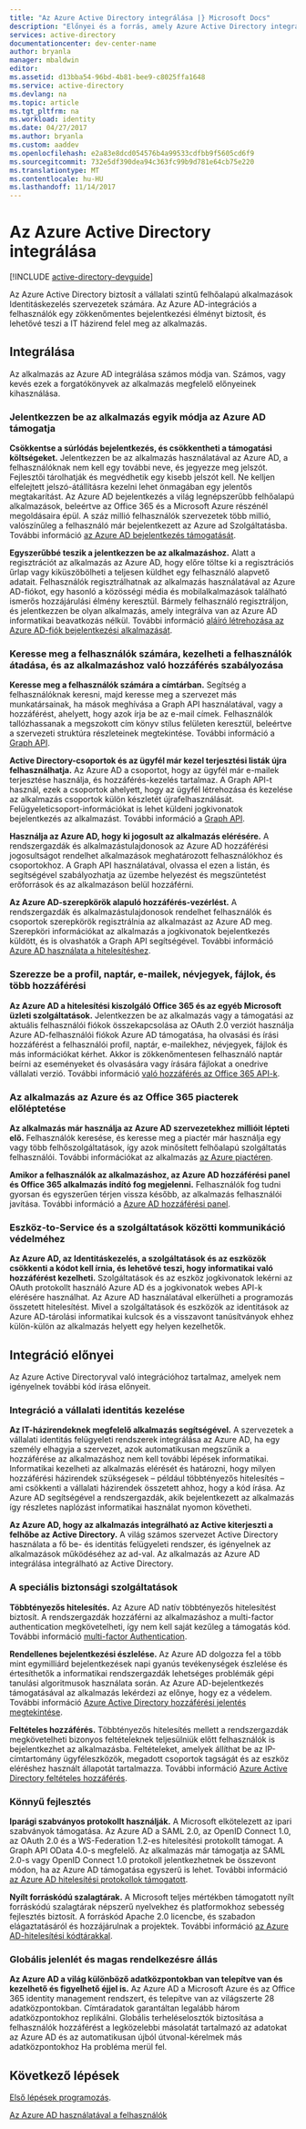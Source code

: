 ```yaml
---
title: "Az Azure Active Directory integrálása |} Microsoft Docs"
description: "Előnyei és a forrás, amely Azure Active Directory integrációja a útmutatóját."
services: active-directory
documentationcenter: dev-center-name
author: bryanla
manager: mbaldwin
editor: 
ms.assetid: d13bba54-96bd-4b81-bee9-c8025ffa1648
ms.service: active-directory
ms.devlang: na
ms.topic: article
ms.tgt_pltfrm: na
ms.workload: identity
ms.date: 04/27/2017
ms.author: bryanla
ms.custom: aaddev
ms.openlocfilehash: e2a83e8dcd054576b4a99533cdfbb9f5605cd6f9
ms.sourcegitcommit: 732e5df390dea94c363fc99b9d781e64cb75e220
ms.translationtype: MT
ms.contentlocale: hu-HU
ms.lasthandoff: 11/14/2017
---
```

# <a name="integrating-with-azure-active-directory"></a>Az Azure Active Directory integrálása
[!INCLUDE [active-directory-devguide](../../../includes/active-directory-devguide.md)]

Az Azure Active Directory biztosít a vállalati szintű felhőalapú alkalmazások Identitáskezelés szervezetek számára.  Az Azure AD-integrációs a felhasználók egy zökkenőmentes bejelentkezési élményt biztosít, és lehetővé teszi a IT házirend felel meg az alkalmazás.

## <a name="how-to-integrate"></a>Integrálása
Az alkalmazás az Azure AD integrálása számos módja van.  Számos, vagy kevés ezek a forgatókönyvek az alkalmazás megfelelő előnyeinek kihasználása.

### <a name="support-azure-ad-as-a-way-to-sign-in-to-your-application"></a>Jelentkezzen be az alkalmazás egyik módja az Azure AD támogatja
**Csökkentse a súrlódás bejelentkezés, és csökkentheti a támogatási költségeket.** Jelentkezzen be az alkalmazás használatával az Azure AD, a felhasználóknak nem kell egy további neve, és jegyezze meg jelszót.  Fejlesztői tárolhatják és megvédhetik egy kisebb jelszót kell.  Ne kelljen elfelejtett jelszó-átállításra kezelni lehet önmagában egy jelentős megtakarítást.  Az Azure AD bejelentkezés a világ legnépszerűbb felhőalapú alkalmazások, beleértve az Office 365 és a Microsoft Azure részénél megoldásaira épül.  A száz millió felhasználók szervezetek több millió, valószínűleg a felhasználó már bejelentkezett az Azure ad Szolgáltatásba.  További információ [az Azure AD bejelentkezés támogatását](active-directory-authentication-scenarios.md).

**Egyszerűbbé teszik a jelentkezzen be az alkalmazáshoz.**  Alatt a regisztrációt az alkalmazás az Azure AD, hogy előre töltse ki a regisztrációs űrlap vagy kiküszöbölheti a teljesen küldhet egy felhasználó alapvető adatait.  Felhasználók regisztrálhatnak az alkalmazás használatával az Azure AD-fiókot, egy hasonló a közösségi média és mobilalkalmazások található ismerős hozzájárulási élmény keresztül.  Bármely felhasználó regisztráljon, és jelentkezzen be olyan alkalmazás, amely integrálva van az Azure AD informatikai beavatkozás nélkül.  További információ [aláíró létrehozása az Azure AD-fiók bejelentkezési alkalmazását](../../app-service/app-service-mobile-how-to-configure-active-directory-authentication.md).

### <a name="browse-for-users-manage-user-provisioning-and-control-access-to-your-application"></a>Keresse meg a felhasználók számára, kezelheti a felhasználók átadása, és az alkalmazáshoz való hozzáférés szabályozása
**Keresse meg a felhasználók számára a címtárban.**  Segítség a felhasználóknak keresni, majd keresse meg a szervezet más munkatársainak, ha mások meghívása a Graph API használatával, vagy a hozzáférést, ahelyett, hogy azok írja be az e-mail címek.  Felhasználók tallózhassanak a megszokott cím könyv stílus felületen keresztül, beleértve a szervezeti struktúra részleteinek megtekintése.  További információ a [Graph API](active-directory-graph-api.md).

**Active Directory-csoportok és az ügyfél már kezel terjesztési listák újra felhasználhatja.**  Az Azure AD a csoportot, hogy az ügyfél már e-mailek terjesztése használja, és hozzáférés-kezelés tartalmaz.  A Graph API-t használ, ezek a csoportok ahelyett, hogy az ügyfél létrehozása és kezelése az alkalmazás csoportok külön készletét újrafelhasználását.  Felügyeleticsoport-információkat is lehet küldeni jogkivonatok bejelentkezés az alkalmazást.  További információ a [Graph API](active-directory-graph-api.md).

**Használja az Azure AD, hogy ki jogosult az alkalmazás elérésére.**  A rendszergazdák és alkalmazástulajdonosok az Azure AD hozzáférési jogosultságot rendelhet alkalmazások meghatározott felhasználókhoz és csoportokhoz.  A Graph API használatával, olvassa el ezen a listán, és segítségével szabályozhatja az üzembe helyezést és megszüntetést erőforrások és az alkalmazáson belül hozzáférni.

**Az Azure AD-szerepkörök alapuló hozzáférés-vezérlést.**  A rendszergazdák és alkalmazástulajdonosok rendelhet felhasználók és csoportok szerepkörök regisztrálnia az alkalmazást az Azure AD meg.  Szerepköri információkat az alkalmazás a jogkivonatok bejelentkezés küldött, és is olvashatók a Graph API segítségével.  További információ [Azure AD használata a hitelesítéshez](http://blogs.technet.com/b/ad/archive/2014/12/18/azure-active-directory-now-with-group-claims-and-application-roles.aspx).

### <a name="get-access-to-users-profile-calendar-email-contacts-files-and-more"></a>Szerezze be a profil, naptár, e-mailek, névjegyek, fájlok, és több hozzáférési
**Az Azure AD a hitelesítési kiszolgáló Office 365 és az egyéb Microsoft üzleti szolgáltatások.**  Jelentkezzen be az alkalmazás vagy a támogatási az aktuális felhasználói fiókok összekapcsolása az OAuth 2.0 verziót használja Azure AD-felhasználói fiókok Azure AD támogatása, ha olvasási és írási hozzáférést a felhasználói profil, naptár, e-mailekhez, névjegyek, fájlok és más információkat kérhet.  Akkor is zökkenőmentesen felhasználó naptár beírni az eseményeket és olvasására vagy írására fájlokat a onedrive vállalati verzió.  További információ [való hozzáférés az Office 365 API-k](https://msdn.microsoft.com/office/office365/howto/platform-development-overview).

### <a name="promote-your-application-in-the-azure-and-office-365-marketplaces"></a>Az alkalmazás az Azure és az Office 365 piacterek előléptetése
**Az alkalmazás már használja az Azure AD szervezetekhez millióit lépteti elő.**  Felhasználók keresése, és keresse meg a piactér már használja egy vagy több felhőszolgáltatások, így azok minősített felhőalapú szolgáltatás felhasználói.  További információkat az alkalmazás [az Azure piactéren](https://azure.microsoft.com/marketplace/partner-program/).

**Amikor a felhasználók az alkalmazáshoz, az Azure AD hozzáférési panel és Office 365 alkalmazás indító fog megjelenni.**  Felhasználók fog tudni gyorsan és egyszerűen térjen vissza később, az alkalmazás felhasználói javítása.  További információ a [Azure AD hozzáférési panel](../active-directory-saas-access-panel-introduction.md).

### <a name="secure-device-to-service-and-service-to-service-communication"></a>Eszköz-to-Service és a szolgáltatások közötti kommunikáció védelméhez
**Az Azure AD, az Identitáskezelés, a szolgáltatások és az eszközök csökkenti a kódot kell írnia, és lehetővé teszi, hogy informatikai való hozzáférést kezelheti.**  Szolgáltatások és az eszköz jogkivonatok lekérni az OAuth protokollt használó Azure AD és a jogkivonatok webes API-k elérésére használhat.  Az Azure AD használatával elkerülheti a programozás összetett hitelesítést.  Mivel a szolgáltatások és eszközök az identitások az Azure AD-tárolási informatikai kulcsok és a visszavont tanúsítványok ehhez külön-külön az alkalmazás helyett egy helyen kezelhetők.

## <a name="benefits-of-integration"></a>Integráció előnyei
Az Azure Active Directoryval való integrációhoz tartalmaz, amelyek nem igényelnek további kód írása előnyeit.

### <a name="integration-with-enterprise-identity-management"></a>Integráció a vállalati identitás kezelése
**Az IT-házirendeknek megfelelő alkalmazás segítségével.**  A szervezetek a vállalati identitás felügyeleti rendszerek integrálása az Azure AD, ha egy személy elhagyja a szervezet, azok automatikusan megszűnik a hozzáférése az alkalmazáshoz nem kell további lépések informatikai.  Informatikai kezelheti az alkalmazás elérését és határozni, hogy milyen hozzáférési házirendek szükségesek – például többtényezős hitelesítés – ami csökkenti a vállalati házirendek összetett ahhoz, hogy a kód írása.  Az Azure AD segítségével a rendszergazdák, akik bejelentkezett az alkalmazás így részletes naplózást informatikai használat nyomon követheti.

**Az Azure AD, hogy az alkalmazás integrálható az Active kiterjeszti a felhőbe az Active Directory.**  A világ számos szervezet Active Directory használata a fő be- és identitás felügyeleti rendszer, és igényelnek az alkalmazások működéséhez az ad-val.  Az alkalmazás az Azure AD integrálása integrálható az Active Directory.

### <a name="advanced-security-features"></a>A speciális biztonsági szolgáltatások
**Többtényezős hitelesítés.**  Az Azure AD natív többtényezős hitelesítést biztosít.  A rendszergazdák hozzáférni az alkalmazáshoz a multi-factor authentication megkövetelheti, így nem kell saját kezűleg a támogatás kód.  További információ [multi-factor Authentication](https://azure.microsoft.com/documentation/services/multi-factor-authentication/).

**Rendellenes bejelentkezési észlelése.**  Az Azure AD dolgozza fel a több mint egymilliárd bejelentkezések napi gyanús tevékenységek észlelése és értesíthetők a informatikai rendszergazdák lehetséges problémák gépi tanulási algoritmusok használata során.  Az Azure AD-bejelentkezés támogatásával az alkalmazás lekérdezi az előnye, hogy ez a védelem. További információ [Azure Active Directory hozzáférési jelentés megtekintése](../active-directory-view-access-usage-reports.md).

**Feltételes hozzáférés.**  Többtényezős hitelesítés mellett a rendszergazdák megkövetelheti bizonyos feltételeknek teljesülniük előtt felhasználók is bejelentkezhet az alkalmazásba.  Feltételeket, amelyek állíthat be az IP-címtartomány ügyféleszközök, megadott csoportok tagságát és az eszköz eléréshez használt állapotát tartalmazza.  További információ [Azure Active Directory feltételes hozzáférés](../active-directory-conditional-access-azure-portal.md).

### <a name="easy-development"></a>Könnyű fejlesztés
**Iparági szabványos protokollt használják.**  A Microsoft elkötelezett az ipari szabványok támogatása.  Az Azure AD a SAML 2.0, az OpenID Connect 1.0, az OAuth 2.0 és a WS-Federation 1.2-es hitelesítési protokollt támogat.  A Graph API OData 4.0-s megfelelő.  Az alkalmazás már támogatja az SAML 2.0-s vagy OpenID Connect 1.0 protokoll jelentkezhetnek be összevont módon, ha az Azure AD támogatása egyszerű is lehet.  További információ [az Azure AD hitelesítési protokollok támogatott](active-directory-authentication-protocols.md).

**Nyílt forráskódú szalagtárak.**  A Microsoft teljes mértékben támogatott nyílt forráskódú szalagtárak népszerű nyelvekhez és platformokhoz sebesség fejlesztés biztosít.  A forráskód Apache 2.0 licencbe, és szabadon elágaztatásáról és hozzájárulnak a projektek.  További információ [az Azure AD-hitelesítési kódtárakkal](active-directory-authentication-libraries.md).

### <a name="worldwide-presence-and-high-availability"></a>Globális jelenlét és magas rendelkezésre állás
**Az Azure AD a világ különböző adatközpontokban van telepítve van és kezelhető és figyelhető éjjel is.**  Az Azure AD a Microsoft Azure és az Office 365 identity management rendszert, és telepítve van az világszerte 28 adatközpontokban.  Címtáradatok garantáltan legalább három adatközpontokhoz replikálni.  Globális terheléselosztók biztosítása a felhasználók hozzáférést a legközelebbi másolatát tartalmazó az adatokat az Azure AD és az automatikusan újból útvonal-kérelmek más adatközpontokhoz Ha probléma merül fel.

## <a name="next-steps"></a>Következő lépések
[Első lépések programozás](active-directory-developers-guide.md#get-started).

[Az Azure AD használatával a felhasználók](active-directory-authentication-scenarios.md)

